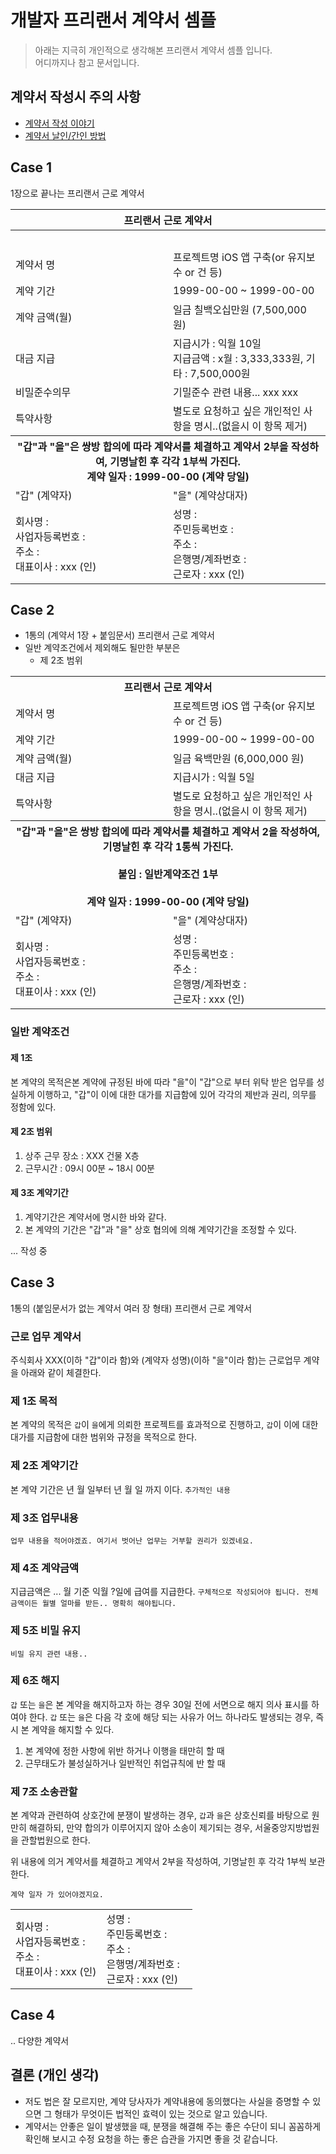 # 개발자 프리랜서 계약서 셈플
> 아래는 지극히 개인적으로 생각해본 프리랜서 계약서 셈플 입니다. <br />
어디까지나 참고 문서입니다. 

## 계약서 작성시 주의 사항
- [계약서 작성 이야기](https://medium.com/@jang.wangsu/%ED%94%84%EB%A6%AC%EB%9E%9C%EC%84%9C-%EA%B3%84%EC%95%BD%EC%84%9C-%EC%9E%91%EC%84%B1-%EC%9D%B4%EC%95%BC%EA%B8%B0-2848c8db7e1f)
- [계약서 날인/간인 방법](http://blog.naver.com/PostView.nhn?blogId=wookwook5265&logNo=221380690436&parentCategoryNo=&categoryNo=61&viewDate=&isShowPopularPosts=true&from=search)

## Case 1

1장으로 끝나는 프리랜서 근로 계약서

<table width="500">
<tr> <th colspan="2">프리랜서 근로 계약서</th> </tr>
<tr> <th colspan="2">&nbsp;</th> </tr>
<tr>
	<td width="30%">계약서 명</td>
	<td width="70%"> 프로젝트명 iOS 앱 구축(or 유지보수 or 건 등) </td>
</tr>
<tr>
	<td>계약 기간</td>
	<td> 1999-00-00 ~ 1999-00-00 </td>
</tr>
<tr>
	<td>계약 금액(월)</td>
	<td> 일금 칠백오십만원 (7,500,000 원) </td>
</tr>
<tr>
	<td>대금 지급</td>
	<td> 지급시가 : 익월 10일 <br /> 지급금액 : x월 : 3,333,333원, 기타 : 7,500,000원 </td>
</tr>
<tr>
	<td>비밀준수의무</td>
	<td> 기밀준수 관련 내용... xxx xxx </td>
</tr>
<tr>
	<td>특약사항</td>
	<td> 별도로 요청하고 싶은 개인적인 사항을 명시..(없을시 이 항목 제거) </td>
</tr>
<tr> <th colspan="2">"갑"과 "을"은 쌍방 합의에 따라 계약서를 체결하고 계약서 2부을 작성하여, 기명날힌 후 각각 1부씩 가진다.<br /> 계약 일자 : 1999-00-00 (계약 당일)</th> </tr>
<tr >
	<td width="50%">"갑" (계약자)</td>
	<td width="50%">"을" (계약상대자)</td>
</tr>
<tr >
	<td width="50%">회사명 : <br />사업자등록번호 : <br />주소 : <br />대표이사 : xxx (인)</td>
	<td width="50%">성명 : <br />주민등록번호 : <br />주소 : <br />은행명/계좌번호 : <br />근로자 : xxx (인)</td>
</tr>
</table>

## Case 2

- 1통의 (계약서 1장 + 붙임문서) 프리랜서 근로 계약서
- 일반 계약조건에서 제외해도 될만한 부분은
    - 제 2조 범위

<table width="500">
<tr> <th colspan="2">프리랜서 근로 계약서</th> </tr>
<tr>
	<td width="30%">계약서 명</td>
	<td width="70%"> 프로젝트명 iOS 앱 구축(or 유지보수 or 건 등) </td>
</tr>
<tr>
	<td>계약 기간</td>
	<td> 1999-00-00 ~ 1999-00-00 </td>
</tr>
<tr>
	<td>계약 금액(월)</td>
	<td> 일금 육백만원 (6,000,000 원) </td>
</tr>
<tr>
	<td>대금 지급</td>
	<td> 지급시가 : 익월 5일 </td>
</tr>
<tr>
	<td>특약사항</td>
	<td> 별도로 요청하고 싶은 개인적인 사항을 명시..(없을시 이 항목 제거) </td>
</tr>
<tr> <th colspan="2">"갑"과 "을"은 쌍방 합의에 따라 계약서를 체결하고 계약서 2을 작성하여, 기명날힌 후 각각 1통씩 가진다.<br /><br/>붙임 : 일반계약조건 1부<br /><br /> 계약 일자 : 1999-00-00 (계약 당일)</th> </tr>
<tr >
	<td width="50%">"갑" (계약자)</td>
	<td width="50%">"을" (계약상대자)</td>
</tr>
<tr >
	<td width="50%">회사명 : <br />사업자등록번호 : <br />주소 : <br />대표이사 : xxx (인)</td>
	<td width="50%">성명 : <br />주민등록번호 : <br />주소 : <br />은행명/계좌번호 : <br />근로자 : xxx (인)</td>
</tr>
</table>

### 일반 계약조건
#### 제 1조 
본 계약의 목적은본 계약에 규정된 바에 따라 "을"이 "갑"으로 부터 위탁 받은 업무를 성실하게 이행하고, "갑"이 이에 대한 대가를 지급함에 있어 각각의 제반과 권리, 의무를 정함에 있다.

#### 제 2조 범위 
1. 상주 근무 장소 : XXX 건물 X층
2. 근무시간 : 09시 00분 ~ 18시 00분

#### 제 3조 계약기간
1. 계약기간은 계약서에 명시한 바와 같다.
2. 본 계약의 기간은 "갑"과 "을" 상호 협의에 의해 계약기간을 조정할 수 있다.

... 작성 중

## Case 3
1통의 (붙임문서가 없는 계약서 여러 장 형태) 프리랜서 근로 계약서


### 근로 업무 계약서
주식회사 XXX(이하 "갑"이라 함)와 (계약자 성명)(이하  "을"이라 함)는 근로업무 계약을 아래와 같이 체결한다.

### 제 1조 목적
본 계약의 목적은 `갑`이 `을`에게 의뢰한 프로젝트를 효과적으로 진행하고, `갑`이 이에 대한 대가를 지급함에 대한 범위와 규정을 목적으로 한다. 

### 제 2조 계약기간
본 계약 기간은 년 월 일부터 년 월 일 까지 이다.
`추가적인 내용`

### 제 3조 업무내용
`업무 내용을 적어야겠죠. 여기서 벗어난 업무는 거부할 권리가 있겠네요.`

### 제 4조 계약금액
지급금액은 ...
월 기준 익월 ?일에 급여를 지급한다.
`구체적으로 작성되어야 됩니다. 전체 금액이든 월별 얼마를 받든.. 명확히 해야됩니다.`

### 제 5조 비밀 유지
`비밀 유지 관련 내용..`

### 제 6조 해지
`갑` 또는 `을`은 본 계약을 해지하고자 하는 경우 30일 전에 서면으로 해지 의사 표시를 하여야 한다.
`갑` 또는 `을`은 다음 각 호에 해당 되는 사유가 어느 하나라도 발생되는 경우, 즉시 본 계약을 해지할 수 있다.
1. 본 계약에 정한 사항에 위반 하거나 이행을 태만히 할 때
2. 근무태도가 불성실하거나 일반적인 취업규칙에 반 할 때

### 제 7조 소송관할
본 계약과 관련하여 상호간에 분쟁이 발생하는 경우, `갑`과 `을`은 상호신뢰를 바탕으로 원만히 해결하되, 만약 합의가 이루어지지 않아 소송이 제기되는 경우, 서울중앙지방법원을 관할법원으로 한다.

위 내용에 의거 계약서를 체결하고 계약서 2부을 작성하여, 기명날힌 후 각각 1부씩 보관한다.

`계약 일자 가 있어야겠지요.`

<table>
<tr >
	<td width="50%">회사명 : <br />사업자등록번호 : <br />주소 : <br />대표이사 : xxx (인)</td>
	<td width="50%">성명 : <br />주민등록번호 : <br />주소 : <br />은행명/계좌번호 : <br />근로자 : xxx (인)</td>
</tr>
</table>

## Case 4
.. 다양한 계약서

## 결론 (개인 생각)
- 저도 법은 잘 모르지만, 계약 당사자가 계약내용에 동의했다는 사실을 증명할 수 있으면 그 형태가 무엇이든 법적인 효력이 있는 것으로 알고 있습니다.
- 계약서는 안좋은 일이 발생했을 때, 분쟁을 해결해 주는 좋은 수단이 되니 꼼꼼하게 확인해 보시고 수정 요청을 하는 좋은 습관을 가지면 좋을 것 같습니다.
